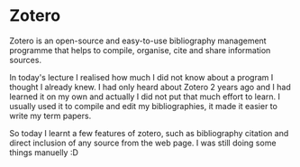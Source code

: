 # Zotero 

Zotero is an open-source and easy-to-use bibliography management programme that helps to compile, organise, cite and share information sources. 

In today's lecture I realised how much I did not know about a program I thought I already knew. I had only heard about Zotero 2 years ago and I had learned it on my own and actually I did not put that much effort to learn. I usually used it to compile and edit my bibliographies, it made it easier to write my term papers.

So today I learnt a few features of zotero, such as bibliography citation and direct inclusion of any source from the web page. I was still doing some things manuelly :D